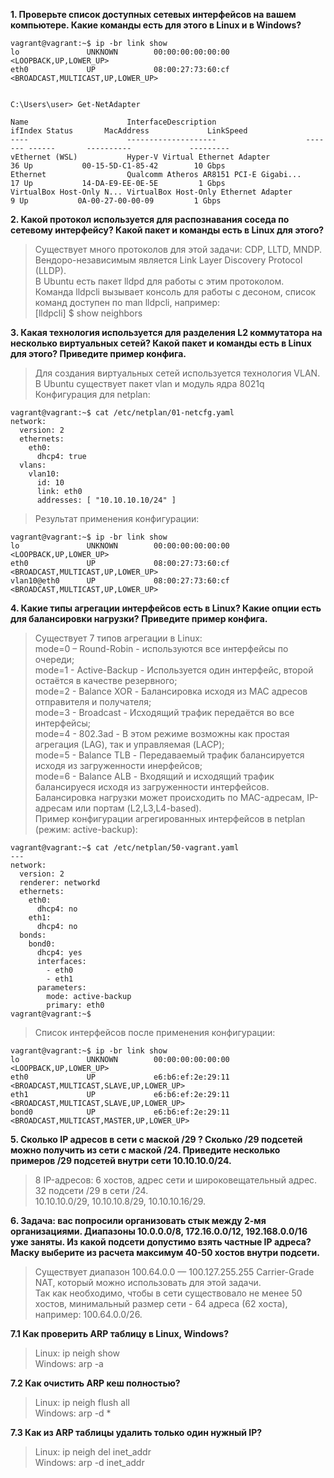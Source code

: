 **1. Проверьте список доступных сетевых интерфейсов на вашем компьютере. Какие команды есть для этого в Linux и в Windows?**  
```
vagrant@vagrant:~$ ip -br link show
lo               UNKNOWN        00:00:00:00:00:00 <LOOPBACK,UP,LOWER_UP>
eth0             UP             08:00:27:73:60:cf <BROADCAST,MULTICAST,UP,LOWER_UP>


C:\Users\user> Get-NetAdapter

Name                      InterfaceDescription                    ifIndex Status       MacAddress             LinkSpeed
----                      --------------------                    ------- ------       ----------             ---------
vEthernet (WSL)           Hyper-V Virtual Ethernet Adapter             36 Up           00-15-5D-C1-85-42        10 Gbps
Ethernet                  Qualcomm Atheros AR8151 PCI-E Gigabi...      17 Up           14-DA-E9-EE-0E-5E         1 Gbps
VirtualBox Host-Only N... VirtualBox Host-Only Ethernet Adapter         9 Up           0A-00-27-00-00-09         1 Gbps
```

**2. Какой протокол используется для распознавания соседа по сетевому интерфейсу? Какой пакет и команды есть в Linux для этого?**  
> Существует много протоколов для этой задачи: CDP, LLTD, MNDP.  
> Вендоро-независимым является Link Layer Discovery Protocol (LLDP).  
> В Ubuntu есть пакет lldpd для работы с этим протоколом.  
> Команда lldpcli вызывает консоль для работы с десоном, список команд доступен по man lldpcli, например:  
> [lldpcli] $ show neighbors  

**3. Какая технология используется для разделения L2 коммутатора на несколько виртуальных сетей? 
Какой пакет и команды есть в Linux для этого? Приведите пример конфига.**  
> Для создания виртуальных сетей используется технология VLAN.  
> В Ubuntu существует пакет vlan и модуль ядра 8021q  
> Конфигурация для netplan:
```
vagrant@vagrant:~$ cat /etc/netplan/01-netcfg.yaml
network:
  version: 2
  ethernets:
    eth0:
      dhcp4: true
  vlans:
    vlan10:
      id: 10
      link: eth0
      addresses: [ "10.10.10.10/24" ]
```
> Результат применения конфигурации:
```
vagrant@vagrant:~$ ip -br link show
lo               UNKNOWN        00:00:00:00:00:00 <LOOPBACK,UP,LOWER_UP>
eth0             UP             08:00:27:73:60:cf <BROADCAST,MULTICAST,UP,LOWER_UP>
vlan10@eth0      UP             08:00:27:73:60:cf <BROADCAST,MULTICAST,UP,LOWER_UP>
```

**4. Какие типы агрегации интерфейсов есть в Linux? Какие опции есть для балансировки нагрузки? Приведите пример конфига.**  
> Существует 7 типов агрегации в Linux:  
> mode=0 – Round-Robin - используются все интерфейсы по очереди;  
> mode=1 - Active-Backup - Используется один интерфейс, второй остаётся в качестве резервного;  
> mode=2 - Balance XOR - Балансировка исходя из MAC адресов отправителя и получателя;  
> mode=3 - Broadcast - Исходящий трафик передаётся во все интерфейсы;  
> mode=4 - 802.3ad - В этом режиме возможны как простая агрегация (LAG), так и управляемая (LACP);  
> mode=5 - Balance TLB - Передаваемый трафик балансируется исходя из загруженности инерфейсов;  
> mode=6 - Balance ALB - Входящий и исходящий трафик балансируеся исходя из загруженности интерфейсов.  
> Балансировка нагрузки может происходить по MAC-адресам, IP-адресам или портам (L2,L3,L4-based).  
> Пример конфигурации агрегированных интерфейсов в netplan (режим: active-backup):
```
vagrant@vagrant:~$ cat /etc/netplan/50-vagrant.yaml
---
network:
  version: 2
  renderer: networkd
  ethernets:
    eth0:
      dhcp4: no
    eth1:
      dhcp4: no
  bonds:
    bond0:
      dhcp4: yes
      interfaces:
        - eth0
        - eth1
      parameters:
        mode: active-backup
        primary: eth0
vagrant@vagrant:~$
```
> Список интерфейсов после применения конфигурации:
```
vagrant@vagrant:~$ ip -br link show
lo               UNKNOWN        00:00:00:00:00:00 <LOOPBACK,UP,LOWER_UP>
eth0             UP             e6:b6:ef:2e:29:11 <BROADCAST,MULTICAST,SLAVE,UP,LOWER_UP>
eth1             UP             e6:b6:ef:2e:29:11 <BROADCAST,MULTICAST,SLAVE,UP,LOWER_UP>
bond0            UP             e6:b6:ef:2e:29:11 <BROADCAST,MULTICAST,MASTER,UP,LOWER_UP>
```

**5. Сколько IP адресов в сети с маской /29 ? Сколько /29 подсетей можно получить из сети с маской /24. 
Приведите несколько примеров /29 подсетей внутри сети 10.10.10.0/24.**  
> 8 IP-адресов: 6 хостов, адрес сети и широковещательный адрес.  
> 32 подсети /29 в сети /24.  
> 10.10.10.0/29, 10.10.10.8/29, 10.10.10.16/29.  

**6. Задача: вас попросили организовать стык между 2-мя организациями. 
Диапазоны 10.0.0.0/8, 172.16.0.0/12, 192.168.0.0/16 уже заняты. 
Из какой подсети допустимо взять частные IP адреса? Маску выберите из расчета максимум 40-50 хостов внутри подсети.**  
> Существует диапазон 100.64.0.0 — 100.127.255.255 Carrier-Grade NAT, который можно использовать для этой задачи.  
> Так как необходимо, чтобы в сети существовало не менее 50 хостов, минимальный размер сети - 64 адреса (62 хоста),  
> например: 100.64.0.0/26.  

**7.1 Как проверить ARP таблицу в Linux, Windows?**  
> Linux: ip neigh show  
> Windows: arp -a

**7.2 Как очистить ARP кеш полностью?**  
> Linux: ip neigh flush all  
> Windows: arp -d *  

**7.3 Как из ARP таблицы удалить только один нужный IP?**  
> Linux: ip neigh del inet_addr  
> Windows: arp -d inet_addr